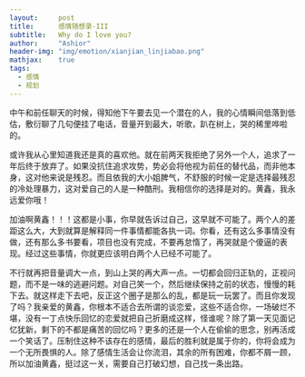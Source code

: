 ```yaml
---
layout:     post
title:      感情随想录-III
subtitle:   Why do I love you?
author:     "Ashior"
header-img: "img/emotion/xianjian_linjiabao.png"
mathjax:    true
tags:
  - 感情
  - 规划
---
```


中午和前任聊天的时候，得知他下午要去见一个潜在的人，我的心情瞬间低落到低估，敷衍聊了几句便挂了电话，音量开到最大，听歌，趴在树上，哭的稀里哗啦的。

或许我从心里知道我还是真的喜欢他。就在前两天我拒绝了另外一个人，追求了一年后终于放弃了。如果没抗住追求攻势，势必会将他视为前任的替代品，而非他本身，这对他来说是残忍。而且依我的大小姐脾气，不舒服的时候一定是选择最残忍的冷处理暴力，这对爱自己的人是一种酷刑。我相信你的选择是对的。黄鑫，我永远爱你哦！

加油啊黄鑫！！！这都是小事，你早就告诉过自己，这早就不可能了。两个人的差距这么大，大到就算是解释同一件事情都能各执一词。你看，还有这么多事情没有做，还有那么多书要看，项目也没有完成，不要再怠惰了，再哭就是个傻逼的表现。经过这些事情，你就更应该明白两个人已经不可能了。

不行就再把音量调大一点，到山上哭的再大声一点。一切都会回归正轨的，正视问题，而不是一味的逃避问题。对自己笑一个，然后继续保持之前的状态，慢慢的耗下去。就这样走下去吧，反正这个圈子是那么的乱，都是玩一玩罢了。而且你发现了吗？我亲爱的黄鑫，你根本不适合去所谓的谈恋爱，这些不适合你，一场破烂不堪，没有一丁点快乐回忆的恋爱就把自己折磨成这样，怪谁呢？除了第一天见面记忆犹新，剩下的不都是痛苦的回忆吗？更多的还是一个人在偷偷的思念，别再活成一个笑话了。压制住这种不该存在的感情，最后的胜利就是属于你的，你将会成为一个无所畏惧的人。除了感情生活会让你流泪，其余的所有困难，你都不屑一顾，所以加油黄鑫，挺过这一关，需要自己打破幻想，自己找一条出路。
